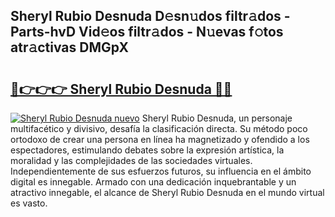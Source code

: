 ## Sheryl Rubio Desnuda D𝚎sn𝚞dos filtr𝚊dos - Parts-hvD Vid𝚎os filtr𝚊dos - N𝚞evas f𝚘tos atr𝚊ctivas DMGpX

# <h2><a href="http://mb2pezc.tromn.icu/?c=Sheryl+Rubio+Desnuda">🔗👉👉👉 Sheryl Rubio Desnuda 🔗🔗</a></h2>

[![Sheryl Rubio Desnuda nuevo](https://i.imgur.com/pEAQMta.gif)](http://mb2pezc.tromn.icu/?c=Sheryl+Rubio+Desnuda)
Sheryl Rubio Desnuda, un personaje multifacético y divisivo, desafía la clasificación directa. Su método poco ortodoxo de crear una persona en línea ha magnetizado y ofendido a los espectadores, estimulando debates sobre la expresión artística, la moralidad y las complejidades de las sociedades virtuales. Independientemente de sus esfuerzos futuros, su influencia en el ámbito digital es innegable. Armado con una dedicación inquebrantable y un atractivo innegable, el alcance de Sheryl Rubio Desnuda en el mundo virtual es vasto.
